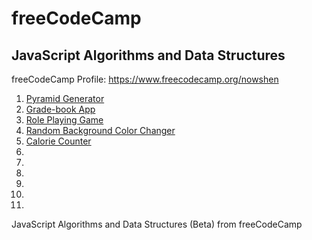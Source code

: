 # freeCodeCamp

## JavaScript Algorithms and Data Structures

freeCodeCamp Profile: https://www.freecodecamp.org/nowshen

1. [Pyramid Generator](PyramidGenerator)
2. [Grade-book App](/GradebookApp/)
3. [Role Playing Game](RolePlayingGame)
4. [Random Background Color Changer](RandomBGColorChanger)
5. [Calorie Counter](CalorieCounter)
6.
7.
8.
9.
10.
11.

JavaScript Algorithms and Data Structures (Beta) from freeCodeCamp
